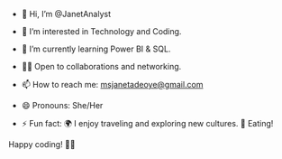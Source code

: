 - 👋 Hi, I’m @JanetAnalyst
  
- 👀 I’m interested in Technology and Coding.
  
- 🌱 I’m currently learning Power BI & SQL.
  
- 👯‍♂️ Open to collaborations and networking.
  
- 📫 How to reach me: msjanetadeoye@gmail.com
  
- 😄 Pronouns: She/Her

- ⚡ Fun fact:
  🌍 I enjoy traveling and exploring new cultures.
  🌮 Eating!

Happy coding! 👨‍💻
